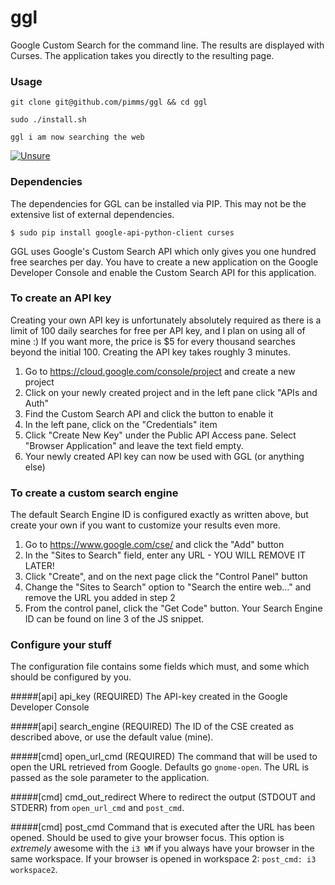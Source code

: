 ggl
===

Google Custom Search for the command line. The results are displayed 
with Curses. The application takes you directly to the resulting page.

### Usage
`git clone git@github.com/pimms/ggl && cd ggl`

`sudo ./install.sh`

`ggl i am now searching the web`

[![Unsure](http://img.youtube.com/vi/SHkABcLFTEQ/0.jpg)](http://www.youtube.com/watch?v=SHkABcLFTEQ)



### Dependencies
The dependencies for GGL can be installed via PIP. This may not be the extensive
list of external dependencies. 

`$ sudo pip install google-api-python-client curses`


GGL uses Google's Custom Search API which only gives you one hundred
free searches per day. You have to create a new application on the
Google Developer Console and enable the Custom Search API for this
application. 


### To create an API key
Creating your own API key is unfortunately absolutely required as there is a limit of 100
daily searches for free per API key, and I plan on using all of mine :) If you want more,
the price is $5 for every thousand searches beyond the initial 100. Creating the API key
takes roughly 3 minutes.

1. Go to https://cloud.google.com/console/project and create a new project
2. Click on your newly created project and in the left pane click "APIs and Auth"
3. Find the Custom Search API and click the button to enable it
4. In the left pane, click on the "Credentials" item
5. Click "Create New Key" under the Public API Access pane. Select "Browser Application" and leave the text field empty.
6. Your newly created API key can now be used with GGL (or anything else)


### To create a custom search engine
The default Search Engine ID is configured exactly as written above, but create
your own if you want to customize your results even more. 

1. Go to https://www.google.com/cse/ and click the "Add" button
2. In the "Sites to Search" field, enter any URL - YOU WILL REMOVE IT LATER!
3. Click "Create", and on the next page click the "Control Panel" button
4. Change the "Sites to Search" option to "Search the entire web..." and remove the URL you added in step 2
5. From the control panel, click the "Get Code" button. Your Search Engine ID can be found on line 3 of the JS snippet.

### Configure your stuff
The configuration file contains some fields which must, and some which should be configured by you.

#####[api] api_key (REQUIRED)
The API-key created in the Google Developer Console

#####[api] search_engine (REQUIRED)
The ID of the CSE created as described above, or use the default value (mine). 

#####[cmd] open_url_cmd (REQUIRED)
The command that will be used to open the URL retrieved from Google. Defaults go `gnome-open`. The URL
is passed as the sole parameter to the application.

#####[cmd] cmd_out_redirect
Where to redirect the output (STDOUT and STDERR) from `open_url_cmd` and `post_cmd`.

#####[cmd] post_cmd
Command that is executed after the URL has been opened. Should be used to give your browser focus. This option
is *extremely* awesome with the `i3 WM` if you always have your browser in the same workspace. If your browser
is opened in workspace 2: `post_cmd: i3 workspace2`.   
